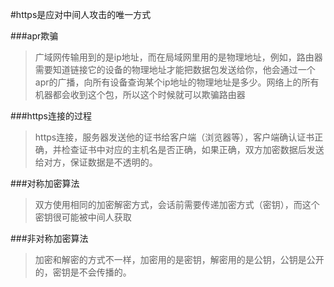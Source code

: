 #https是应对中间人攻击的唯一方式

###apr欺骗
>广域网传输用到的是ip地址，而在局域网里用的是物理地址，例如，路由器需要知道链接它的设备的物理地址才能把数据包发送给你，他会通过一个apr的广播，向所有设备查询某个ip地址的物理地址是多少。网络上的所有机器都会收到这个包，所以这个时候就可以欺骗路由器

###https连接的过程
>https连接，服务器发送他的证书给客户端（浏览器等），客户端确认证书正确，并检查证书中对应的主机名是否正确，如果正确，双方加密数据后发送给对方，保证数据是不透明的。

###对称加密算法
> 双方使用相同的加密解密方式，会话前需要传递加密方式（密钥），而这个密钥很可能被中间人获取

###非对称加密算法
> 加密和解密的方式不一样，加密用的是密钥，解密用的是公钥，公钥是公开的，密钥是不会传播的。